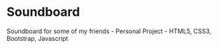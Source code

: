 # Soundboard
Soundboard for some of my friends - Personal Project - HTML5, CSS3, Bootstrap, Javascript
